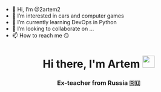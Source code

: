 - 👋 Hi, I’m @2artem2
- 👀 I’m interested in cars and computer games 
- 🌱 I’m currently learning DevOps in Python
- 💞️ I’m looking to collaborate on ...
- 📫 How to reach me 😏

<h1 align="center">Hi there, I'm Artem
<img src="https://github.com/blackcater/blackcater/raw/main/images/Hi.gif" height="32"/></h1>
<h3 align="center">Ex-teacher from Russia 🇷🇺</h3> 
